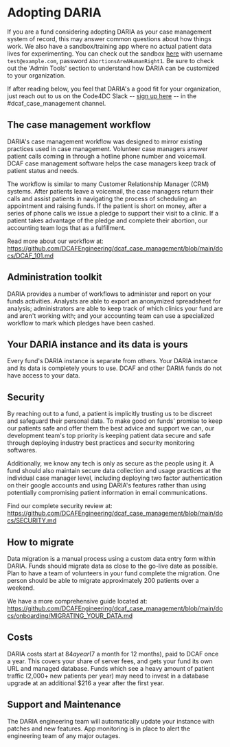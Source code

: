 # Adopting DARIA

If you are a fund considering adopting DARIA as your case management system of record, this may answer common questions about how things work. We also have a sandbox/training app where no actual patient data lives for experimenting. You can check out the sandbox [here](https://sandbox.dariaservices.com) with username `test@example.com`, password `AbortionsAreAHumanRight1`. Be sure to check out the 'Admin Tools' section to understand how DARIA can be customized to your organization.

If after reading below, you feel that DARIA's a good fit for your organization, just reach out to us on the Code4DC Slack -- [sign up here](https://codefordc.org/resources/slack.html) -- in the #dcaf_case_management channel.

## The case management workflow

DARIA's case management workflow was designed to mirror existing practices used in case management. Volunteer case managers answer patient calls coming in through a hotline phone number and voicemail. DCAF case management software helps the case managers keep track of patient status and needs.

The workflow is similar to many Customer Relationship Manager (CRM) systems. After patients leave a voicemail, the case managers return their calls and assist patients in navigating the process of scheduling an appointment and raising funds. If the patient is short on money, after a series of phone calls we issue a pledge to support their visit to a clinic. If a patient takes advantage of the pledge and complete their abortion, our accounting team logs that as a fulfillment.

Read more about our workflow at: 
https://github.com/DCAFEngineering/dcaf_case_management/blob/main/docs/DCAF_101.md

## Administration toolkit

DARIA provides a number of workflows to administer and report on your funds activities. Analysts are able to export an anonymized spreadsheet for analysis; administrators are able to keep track of which clinics your fund  are and aren't working with; and your accounting team can use a specialized workflow to mark which pledges have been cashed.

## Your DARIA instance and its data is yours

Every fund's DARIA instance is separate from others. Your DARIA instance and its data is completely yours to use. DCAF and other DARIA funds do not have access to your data.

## Security

By reaching out to a fund, a patient is implicitly trusting us to be discreet and safeguard their personal data. To make good on funds' promise to keep our patients safe and offer them the best advice and support we can, our development team's top priority is keeping patient data secure and safe through deploying industry best practices and security monitoring softwares. 

Additionally, we know any tech is only as secure as the people using it. A fund should also maintain secure data collection and usage practices at the individual case manager level, including deploying two factor authentication on their google accounts and using DARIA's features rather than using potentially compromising patient information in email communications.

Find our complete security review at:
https://github.com/DCAFEngineering/dcaf_case_management/blob/main/docs/SECURITY.md

## How to migrate

Data migration is a manual process using a custom data entry form within DARIA. Funds should migrate data as close to the go-live date as possible. Plan to have a team of volunteers in your fund complete the migration. One person should be able to migrate approximately 200 patients over a weekend.

We have a more comprehensive guide located at: https://github.com/DCAFEngineering/dcaf_case_management/blob/main/docs/onboarding/MIGRATING_YOUR_DATA.md

## Costs

DARIA costs start at $84 a year ($7 a month for 12 months), paid to DCAF once a year. This covers your share of server fees, and gets your fund its own URL and managed database. Funds which see a heavy amount of patient traffic (2,000+ new patients per year) may need to invest in a database upgrade at an additional $216 a year after the first year.

## Support and Maintenance

The DARIA engineering team will automatically update your instance with patches and new features. App monitoring is in place to alert the engineering team of any major outages.
